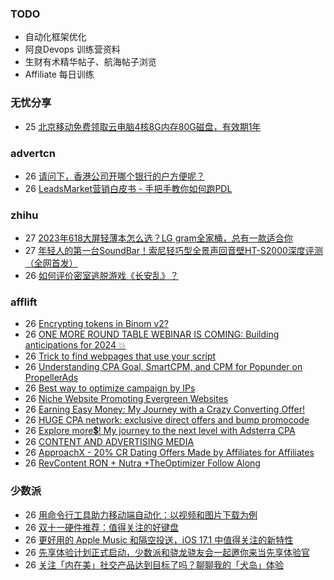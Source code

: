 ### TODO
-  自动化框架优化
-  阿良Devops 训练营资料
-  生财有术精华帖子、航海帖子浏览
-  Affiliate 每日训练

### 无忧分享
<!-- ruyo:START -->
-  25 [北京移动免费领取云电脑4核8G内存80G磁盘，有效期1年](https://51.ruyo.net/18513.html)<!-- ruyo:END -->

### advertcn
<!-- advertcn:START -->
-  26 [请问下，香港公司开哪个银行的户方便呢？](https://www.advertcn.com/forum.php?mod=viewthread&tid=112708)
-  26 [LeadsMarket营销白皮书 - 手把手教你如何跑PDL](https://www.advertcn.com/forum.php?mod=viewthread&tid=112704)<!-- advertcn:END -->

### zhihu
<!-- zhihu:START -->
-  27 [2023年618大屏轻薄本怎么选？LG gram全家桶，总有一款适合你](http://zhuanlan.zhihu.com/p/632641888?utm_campaign=rss&utm_medium=rss&utm_source=rss&utm_content=title)
-  27 [年轻人的第一台SoundBar！索尼轻巧型全景声回音壁HT-S2000深度评测（全网首发）](http://zhuanlan.zhihu.com/p/630990296?utm_campaign=rss&utm_medium=rss&utm_source=rss&utm_content=title)
-  26 [如何评价密室逃脱游戏《长安乱》？](http://www.zhihu.com/question/563950552/answer/3045961312?utm_campaign=rss&utm_medium=rss&utm_source=rss&utm_content=title)<!-- zhihu:END -->

### afflift
<!-- afflift:START -->
-  26 [Encrypting tokens in Binom v2?](https://afflift.com/f/threads/encrypting-tokens-in-binom-v2.11870/)
-  26 [ONE MORE ROUND TABLE WEBINAR IS COMING: Building anticipations for 2024 💥](https://afflift.com/f/threads/one-more-round-table-webinar-is-coming-building-anticipations-for-2024-%F0%9F%92%A5.11794/)
-  26 [Trick to find webpages that use your script](https://afflift.com/f/threads/trick-to-find-webpages-that-use-your-script.11871/)
-  26 [Understanding CPA Goal, SmartCPM, and CPM for Popunder on PropellerAds](https://afflift.com/f/threads/understanding-cpa-goal-smartcpm-and-cpm-for-popunder-on-propellerads.11845/)
-  26 [Best way to optimize campaign by IPs](https://afflift.com/f/threads/best-way-to-optimize-campaign-by-ips.11869/)
-  26 [Niche Website Promoting Evergreen Websites](https://afflift.com/f/threads/niche-website-promoting-evergreen-websites.11872/)
-  26 [Earning Easy Money: My Journey with a Crazy Converting Offer!](https://afflift.com/f/threads/earning-easy-money-my-journey-with-a-crazy-converting-offer.11370/)
-  26 [HUGE CPA network: exclusive direct offers and bump promocode](https://afflift.com/f/threads/huge-cpa-network-exclusive-direct-offers-and-bump-promocode.11077/)
-  26 [Explore more💲! My journey to the next level with Adsterra CPA](https://afflift.com/f/threads/explore-more%F0%9F%92%B2-my-journey-to-the-next-level-with-adsterra-cpa.11688/)
-  26 [CONTENT AND ADVERTISING MEDIA](https://afflift.com/f/threads/content-and-advertising-media.11793/)
-  26 [ApproachX - 20% CR Dating Offers Made by Affiliates for Affiliates](https://afflift.com/f/threads/approachx-20-cr-dating-offers-made-by-affiliates-for-affiliates.9381/)
-  26 [RevContent RON + Nutra +TheOptimizer Follow Along](https://afflift.com/f/threads/revcontent-ron-nutra-theoptimizer-follow-along.7210/)<!-- afflift:END -->

### 少数派
<!-- sspai:START -->
-  26 [用命令行工具助力移动端自动化：以视频和图片下载为例](https://sspai.com/prime/story/cli-utils-in-mobile-automations)
-  26 [双十一硬件推荐：值得关注的好键盘](https://sspai.com/post/80308)
-  26 [更好用的 Apple Music 和隔空投送，iOS 17.1 中值得关注的新特性](https://sspai.com/post/83879)
-  26 [先享体验计划正式启动，少数派和骁龙骁友会一起邀你来当先享体验官](https://sspai.com/post/83860)
-  26 [关注「内在美」社交产品达到目标了吗？聊聊我的「犬岛」体验](https://sspai.com/post/83758)<!-- sspai:END -->
